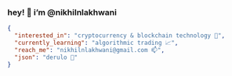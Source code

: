 <h3> hey! 👋 i’m @nikhilnlakhwani  </h3>	

```json
{
  "interested_in": "cryptocurrency & blockchain technology 🤑",
  "currently_learning": "algorithmic trading 📈",
  "reach_me": "nikhilnlakhwani@gmail.com 📫",
  "json": "derulo 🎹"
}
```
<!---
nikhilnlakhwani/nikhilnlakhwani is a ✨ special ✨ repository because its `README.md` (this file) appears on your GitHub profile.
You can click the Preview link to take a look at your changes.
- - 👋 hey! i’m @nikhilnlakhwani
- - 👀 i’m into cryptocurrency & blockchain technology! 
- - 🌱 i’m currently learning algorithmic trading
- - 💞️ i’m looking to collaborate on ML & AI projects
- - 📫 how to reach me: nikhilnlakhwani@gmail.com
--->
